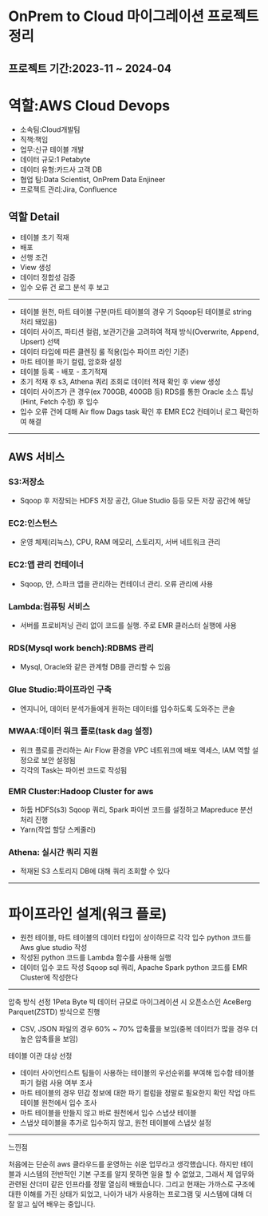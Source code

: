 # OnPrem to Cloud 마이그레이션 프로젝트 정리

## 프로젝트 기간:2023-11 ~ 2024-04

# 역할:AWS Cloud Devops
* 소속팀:Cloud개발팀
* 직책:책임
* 업무:신규 테이블 개발
* 데이터 규모:1 Petabyte
* 데이터 유형:카드사 고객 DB
* 협업 팀:Data Scientist, OnPrem Data Enjineer
* 프로젝트 관리:Jira, Confluence


## 역할 Detail

* 테이블 초기 적재
* 배포
* 선행 조건
* View 생성
* 데이터 정합성 검증
* 입수 오류 건 로그 분석 후 보고
----------------------------------------------------------------------------------------------------
* 테이블 원천, 마트 테이블 구분(마트 테이블의 경우 기 Sqoop된 테이블로 string 처리 돼있음)
* 데이터 사이즈, 파티션 컬럼, 보관기간을 고려하여 적재 방식(Overwrite, Append, Upsert) 선택
* 데이터 타입에 따른 클렌징 룰 적용(입수 파이프 라인 기준)
* 마트 테이블 파기 컬럼, 암호화 설정
* 테이블 등록 - 배포 - 초기적재
* 초기 적재 후 s3, Athena 쿼리 조회로 데이터 적재 확인 후 view 생성
* 데이터 사이즈가 큰 경우(ex 700GB, 400GB 등) RDS를 통한 Oracle 소스 튜닝(Hint, Fetch 수정) 후 입수
* 입수 오류 건에 대해 Air flow Dags task 확인 후 EMR EC2 컨테이너 로그 확인하여 해결

----------------------------------------------------------------------------------------------------

## AWS 서비스

### S3:저장소
- Sqoop 후 저장되는 HDFS 저장 공간, Glue Studio 등등 모든 저장 공간에 해당 
### EC2:인스턴스
- 운영 체제(리눅스), CPU, RAM 메모리, 스토리지, 서버 네트워크 관리
### EC2:앱 관리 컨테이너
- Sqoop, 얀, 스파크 앱을 관리하는 컨테이너 관리. 오류 관리에 사용
### Lambda:컴퓨팅 서비스
- 서버를 프로비저닝 관리 없이 코드를 실행. 주로 EMR 클러스터 실행에 사용
### RDS(Mysql work bench):RDBMS 관리 
- Mysql, Oracle와 같은 관계형 DB를 관리할 수 있음 
### Glue Studio:파이프라인 구축
- 엔지니어, 데이터 분석가들에게 원하는 데이터를 입수하도록 도와주는 콘솔
### MWAA:데이터 워크 플로(task dag 설정)
- 워크 플로를 관리하는 Air Flow 환경을 VPC 네트워크에 배포 액세스, IAM 역할 설정으로 보안 설정됨
- 각각의 Task는 파이썬 코드로 작성됨
### EMR Cluster:Hadoop Cluster for aws
- 하둡 HDFS(s3) Sqoop 쿼리, Spark 파이썬 코드를 설정하고 Mapreduce 분선 처리 진행
- Yarn(작업 할당 스케줄러)
### Athena: 실시간 쿼리 지원
- 적재된 S3 스토리지 DB에 대해 쿼리 조회할 수 있다

----------------------------------------------------------------------------------------------------

# 파이프라인 설계(워크 플로)
- 원천 테이블, 마트 테이블의 데이터 타입이 상이하므로 각각 입수 python 코드를 Aws glue studio 작성
- 작성된 python 코드를 Lambda 함수를 사용해 실행
- 데이터 입수 코드 작성 Sqoop sql 쿼리, Apache Spark python 코드를 EMR Cluster에 작성한다 

----------------------------------------------------------------------------------------------------

압축 방식 선정
1Peta Byte 빅 데이터 규모로 마이그레이션 시 오픈소스인 AceBerg Parquet(ZSTD) 방식으로 진행
- CSV, JSON 파일의 경우 60% ~ 70% 압축률을 보임(중복 데이터가 많을 경우 더 높은 압축률을 보임)

테이블 이관 대상 선정
- 데이터 사이언티스트 팀들이 사용하는 테이블의 우선순위를 부여해 입수함
테이블 파기 컬럼 사용 여부 조사
- 마트 테이블의 경우 민감 정보에 대한 파기 컬럼을 정말로 필요한지 확인 작업
마트 테이블 원천에서 입수 조사
- 마트 테이블을 만들지 않고 바로 원천에서 입수
스냅샷 테이블
- 스냅샷 테이블을 추가로 입수하지 않고, 원천 테이블에 스냅샷 설정

----------------------------------------------------------------------------------------------------

느낀점

처음에는 단순히 aws 클라우드를 운영하는 쉬운 업무라고 생각했습니다. 하지만 테이블과 시스템의 전반적인 기본 구조를 알지 못하면 일을 할 수 없었고,
그래서 제 업무와 관련된 산더미 같은 인프라를 정말 열심히 배웠습니다. 그리고 현재는 가까스로 구조에 대한 이해를 가진 상태가 되었고, 나아가 
내가 사용하는 프로그램 및 시스템에 대해 더 잘 알고 싶어 배우는 중입니다. 







